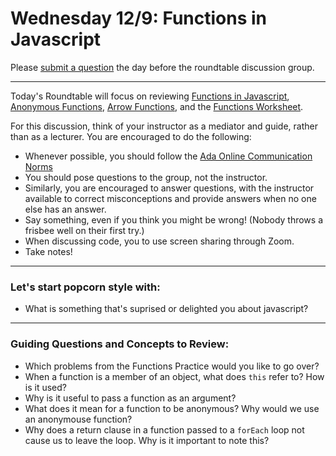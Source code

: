 # Wednesday 12/9: Functions in Javascript

Please [submit a question](https://airtable.com/shrOEPwWbMZXxXlTt) the day before the roundtable discussion group.

---

Today's Roundtable will focus on reviewing [Functions in Javascript](https://learn-2.galvanize.com/cohorts/2036/blocks/1038/content_files/01-js-week-1/first-class-functions.md), [Anonymous Functions](https://learn-2.galvanize.com/cohorts/2036/blocks/1038/content_files/01-js-week-1/anonymous-and-foreach-loops.md), [Arrow Functions](https://learn-2.galvanize.com/cohorts/2036/), and the [Functions Worksheet](https://learn-2.galvanize.com/cohorts/2036/blocks/1038/content_files/01-js-week-1/functions-worksheet.md).

For this discussion, think of your instructor as a mediator and guide, rather than as a lecturer. You are encouraged to do the following:

* Whenever possible, you should follow the [Ada Online Communication Norms](https://learn-2.galvanize.com/cohorts/2036/blocks/882/content_files/00-welcome-to-ada/02-wk01-online-communication-norms.md)
* You should pose questions to the group, not the instructor.
* Similarly, you are encouraged to answer questions, with the instructor available to correct misconceptions and provide answers when no one else has an answer.
* Say something, even if you think you might be wrong! (Nobody throws a frisbee well on their first try.)
* When discussing code, you to use screen sharing through Zoom.
* Take notes!

---

### Let's start popcorn style with:
* What is something that's suprised or delighted you about javascript?


---

### Guiding Questions and Concepts to Review:
* Which problems from the Functions Practice would you like to go over?
* When a function is a member of an object, what does `this` refer to? How is it used?
* Why is it useful to pass a function as an argument?
* What does it mean for a function to be anonymous? Why would we use an anonymouse function?
* Why does a return clause in a function passed to a `forEach` loop not cause us to leave the loop. Why is it important to note this?
